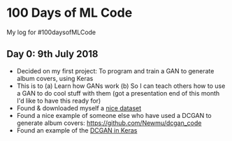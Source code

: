 # 100 Days of ML Code
My log for #100daysofMLCode

## Day 0: 9th July 2018

- Decided on my first project: To program and train a GAN to generate album covers, using Keras
- This is to (a) Learn how GANs work (b) So I can teach others how to use a GAN to do cool stuff with them (got a presentation end of this month I'd like to have this ready for)
- Found & downloaded myself a [nice dataset](https://blog.archive.org/2015/05/27/experiment-with-one-million-album-covers/)
- Found a nice example of someone else who have used a DCGAN to generate album covers: https://github.com/Newmu/dcgan_code
- Found an example of the [DCGAN in Keras](https://github.com/eriklindernoren/Keras-GAN#dcgan)
